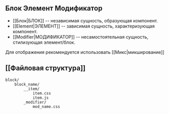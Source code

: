 ## Блок Элемент Модификатор


- [[Блок|БЛОК]] -- независимая сущность, образующая компонент.
- [[Element|ЭЛЕМЕНТ]] -- зависимая сущность, характеризующая компонент.
- [[Modifier|МОДИФИКАТОР]] -- несамостоятельная сущность, стилизующая элемент/блок.

Для отображения рекомендуется использовать [[Микс|микширование]]
## [[Файловая структура]]

	block/
		block_name/
			__item/
				item.css
				item.js
			_modifier/
				mod_name.css

